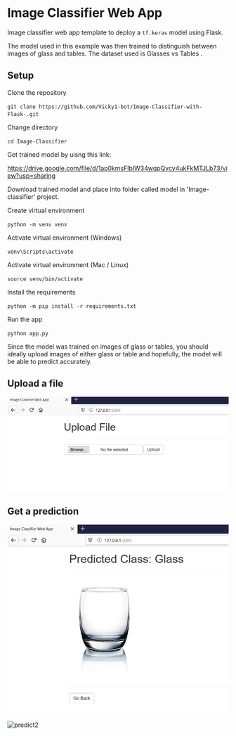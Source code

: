 # Image Classifier Web App

Image classifier web app template to deploy a `tf.keras` model using Flask.

The model used in this example was then trained to distinguish between images of glass and tables. The dataset used is Glasses vs Tables .

## Setup

Clone the repository

`git clone https://github.com/Vicky1-bot/Image-Classifier-with-Flask-.git`

Change directory

`cd Image-Classifier`

Get trained model by uisng this link: 

 https://drive.google.com/file/d/1ap0kmsFlbIW34wqpQvcy4ukFkMTJLb73/view?usp=sharing
  
  Download trained model and place into folder called model in 'Image-classifier' project.
  
Create virtual environment

`python -m venv venv`

Activate virtual environment (Windows)

`venv\Scripts\activate`

Activate virtual environment (Mac / Linux)

`source venv/bin/activate`

Install the requirements

`python -m pip install -r requirements.txt`

Run the app

`python app.py`

Since the model was trained on images of glass or tables, you should ideally upload images of either glass or table and hopefully, the model will be able to predict accurately.

## Upload a file

![upload](assets/upload.png)

## Get a prediction

![predict](assets/predict.png)


<img width="935" alt="predict2" src="https://user-images.githubusercontent.com/76062756/144380846-a5d1b202-dec8-412b-ac32-e90292e2dedb.png">
